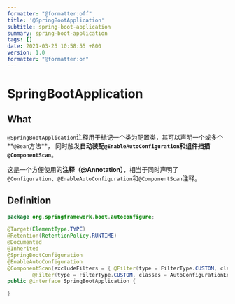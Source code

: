 ```yaml
---
formatter: "@formatter:off"
title: '@SpringBootApplication'
subtitle: spring-boot-application 
summary: spring-boot-application 
tags: [] 
date: 2021-03-25 10:58:55 +800 
version: 1.0
formatter: "@formatter:on"
---
```


# SpringBootApplication

## What

`@SpringBootApplication`注释用于标记一个类为配置类，其可以声明一个或多个**`@Bean`方法**， 
同时触发**自动装配`@EnableAutoConfiguration`**和**组件扫描`@ComponentScan`**。

这是一个方便使用的**注释（@Annotation）**，相当于同时声明了`@Configuration`、`@EnableAutoConfiguration`和`@ComponentScan`注释。

## Definition

```java
package org.springframework.boot.autoconfigure;

@Target(ElementType.TYPE)
@Retention(RetentionPolicy.RUNTIME)
@Documented
@Inherited
@SpringBootConfiguration
@EnableAutoConfiguration
@ComponentScan(excludeFilters = { @Filter(type = FilterType.CUSTOM, classes = TypeExcludeFilter.class),
		@Filter(type = FilterType.CUSTOM, classes = AutoConfigurationExcludeFilter.class) })
public @interface SpringBootApplication {

}
```